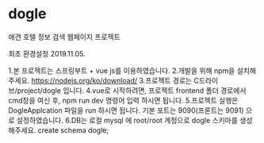 # dogle
애견 호텔 정보 검색 웹페이지 프로젝트



최초 환경설정 2019.11.05.

1.본 프로젝트는 스프링부트 + vue js를 이용하였습니다.
2.개발을 위해 npm을 설치해주세요. https://nodejs.org/ko/download/
3.프로젝트 경로는 C드라이브/project/dogle 입니다.
4.vue로 시작하려면, 프로젝트 frontend 폴더 경로에서 cmd창을 여신 후, npm run dev 명령어 입력 하시면 됩니다.
5.프로젝트 실행은 DogleApplcation 파일을 run 하시면 됩니다. 기본 포트는 9090(프론트는 9091) 으로 설정하였습니다.
6.DB는 로컬 mysql 에 root/root 계정으로 dogle 스키마를 생성해주세요.  create schema dogle;
